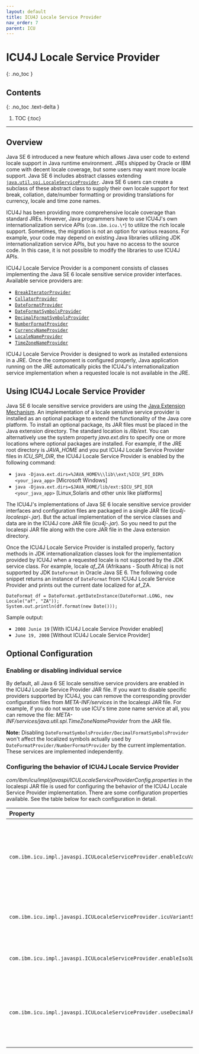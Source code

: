 ```yaml
---
layout: default
title: ICU4J Locale Service Provider
nav_order: 7
parent: ICU
---
```

<!--
© 2020 and later: Unicode, Inc. and others.
License & terms of use: http://www.unicode.org/copyright.html
-->

# ICU4J Locale Service Provider
{: .no_toc }

## Contents
{: .no_toc .text-delta }

1. TOC
{:toc}

---

## Overview

Java SE 6 introduced a new feature which allows Java user code to extend locale
support in Java runtime environment. JREs shipped by Oracle or IBM come with
decent locale coverage, but some users may want more locale support. Java SE 6
includes abstract classes extending
[`java.util.spi.LocaleServiceProvider`](http://download.oracle.com/javase/6/docs/api/java/util/spi/LocaleServiceProvider.html).
Java SE 6 users can create a subclass of these abstract class to supply their
own locale support for text break, collation, date/number formatting or
providing translations for currency, locale and time zone names.

ICU4J has been providing more comprehensive locale coverage than standard JREs.
However, Java programmers have to use ICU4J's own internationalization service
APIs (`com.ibm.icu.\*`) to utilize the rich locale support. Sometimes, the
migration is not an option for various reasons. For example, your code may
depend on existing Java libraries utilizing JDK internationalization service
APIs, but you have no access to the source code. In this case, it is not
possible to modify the libraries to use ICU4J APIs.

ICU4J Locale Service Provider is a component consists of classes implementing
the Java SE 6 locale sensitive service provider interfaces. Available service
providers are:

*   [`BreakIteratorProvider`](http://download.oracle.com/javase/6/docs/api/java/text/spi/BreakIteratorProvider.html)
*   [`CollatorProvider`](http://download.oracle.com/javase/6/docs/api/java/text/spi/CollatorProvider.html)
*   [`DateFormatProvider`](http://download.oracle.com/javase/6/docs/api/java/text/spi/DateFormatProvider.html)
*   [`DateFormatSymbolsProvider`](http://download.oracle.com/javase/6/docs/api/java/text/spi/DateFormatSymbolsProvider.html)
*   [`DecimalFormatSymbolsProvider`](http://download.oracle.com/javase/6/docs/api/java/text/spi/DecimalFormatSymbolsProvider.html)
*   [`NumberFormatProvider`](http://download.oracle.com/javase/6/docs/api/java/text/spi/NumberFormatProvider.html)
*   [`CurrencyNameProvider`](http://download.oracle.com/javase/6/docs/api/java/util/spi/CurrencyNameProvider.html)
*   [`LocaleNameProvider`](http://download.oracle.com/javase/6/docs/api/java/util/spi/LocaleNameProvider.html)
*   [`TimeZoneNameProvider`](http://download.oracle.com/javase/6/docs/api/java/util/spi/TimeZoneNameProvider.html)

ICU4J Locale Service Provider is designed to work as installed extensions in a
JRE. Once the component is configured properly, Java application running on the
JRE automatically picks the ICU4J's internationalization service implementation
when a requested locale is not available in the JRE.

## Using ICU4J Locale Service Provider

Java SE 6 locale sensitive service providers are using the [Java Extension
Mechanism](http://download.oracle.com/javase/6/docs/technotes/guides/extensions/index.html).
An implementation of a locale sensitive service provider is installed as an
optional package to extend the functionality of the Java core platform. To
install an optional package, its JAR files must be placed in the Java extension
directory. The standard location is *<java-home>/lib/ext*. You can alternatively
use the system property *java.ext.dirs* to specify one or more locations where
optional packages are installed. For example, if the JRE root directory is
*JAVA_HOME* and you put ICU4J Locale Service Provider files in *ICU_SPI_DIR*, the
ICU4J Locale Service Provider is enabled by the following command:

*   `java -Djava.ext.dirs=%JAVA_HOME%\\lib\\ext;%ICU_SPI_DIR% <your_java_app>` \[Microsoft Windows\]
*    `java -Djava.ext.dirs=$JAVA_HOME/lib/ext:$ICU_SPI_DIR <your_java_app>` \[Linux,Solaris and other unix like platforms\]

The ICU4J's implementations of Java SE 6 locale sensitive service provider
interfaces and configuration files are packaged in a single JAR file
(*icu4j-localespi-<version>.jar*). But the actual implementation of the service
classes and data are in the ICU4J core JAR file (*icu4j-<version>.jar*). So you
need to put the localespi JAR file along with the core JAR file in the Java
extension directory.

Once the ICU4J Locale Service Provider is installed properly, factory methods in
JDK internationalization classes look for the implementation provided by ICU4J
when a requested locale is not supported by the JDK service class. For example,
locale *af_ZA* (Afrikaans - South Africa) is not supported by JDK `DateFormat` in
Oracle Java SE 6. The following code snippet returns an instance of `DateFormat`
from ICU4J Locale Service Provider and prints out the current date localized for
af_ZA.

    DateFormat df = DateFormat.getDateInstance(DateFormat.LONG, new Locale("af", "ZA"));
    System.out.println(df.format(new Date()));

Sample output:

*   `2008 Junie 19` \[With ICU4J Locale Service Provider enabled\]
*   `June 19, 2008` \[Without ICU4J Locale Service Provider\]

## Optional Configuration

### Enabling or disabling individual service

By default, all Java 6 SE locale sensitive service providers are enabled in the
ICU4J Locale Service Provider JAR file. If you want to disable specific
providers supported by ICU4J, you can remove the corresponding provider
configuration files from *META-INF/services* in the localespi JAR file. For
example, if you do not want to use ICU's time zone name service at all, you can
remove the file: *META-INF/services/java.util.spi.TimeZoneNameProvider* from the
JAR file.

**Note:** Disabling `DateFormatSymbolsProvider/DecimalFormatSymbolsProvider` won't
affect the localized symbols actually used by `DateFormatProvider/NumberFormatProvider`
by the current implementation. These services are implemented independently.

### Configuring the behavior of ICU4J Locale Service Provider

*com/ibm/icu/impl/javaspi/ICULocaleServiceProviderConfig.properties* in the
localespi JAR file is used for configuring the behavior of the ICU4J Locale
Service Provider implementation. There are some configuration properties
available. See the table below for each configuration in detail.

|**Property**|**Value**|**Default**|**Description**|
|:---|:---:|:---:|:---|
|`com.ibm.icu.impl.javaspi.ICULocaleServiceProvider.enableIcuVariants`|`"true"` or `"false"`|`"true"`|Whether if Locales with ICU's variant suffix will be included in `getAvailableLocales`. The current Java SE 6 locale sensitive service does not allow user provided provider implementations to override locales supported by JRE itself. When this property is `"true"` (default), ICU4J Locale Service Provider includes Locales with the suffix (`com.ibm.icu.impl.javaspi.ICULocaleServiceProvider.icuVariantSuffix`) in the variant field. For example, the ICU4J provider includes locales fr_FR and fr_FR_ICU4J in the available locale list. So JDK API user can still access the internationalization service object created by the ICU4J provider by the special locale fr_FR_ICU4J|
|`com.ibm.icu.impl.javaspi.ICULocaleServiceProvider.icuVariantSuffix`|*Any String*|`"ICU4J"` (49 or later) `"ICU"` (before 49)|Suffix string used in Locale's variant field to specify the ICU implementation.|
|`com.ibm.icu.impl.javaspi.ICULocaleServiceProvider.enableIso3Languages`|`"true"` or `"false"`|`"true"`|Whether if 3-letter language locales are included in `getAvailableLocales`. Use of 3-letter language codes in `java.util.Locale` is not supported by the API reference document. However, the implementation does not check the length of language code, so there is no practical problem with it.|
|`com.ibm.icu.impl.javaspi.ICULocaleServiceProvider.useDecimalFormat`|`"true"` or `"false"`|`"false"`|Whether if `java.text.DecimalFormat` subclass is used for `NumberFormat#getXXXInstance`. `DecimalFormat#format(Object,StringBuffer,FieldPosition)` is declared as final, so ICU cannot override the implementation. As a result, some number types such as `BigInteger`/`BigDecimal` are not handled by the ICU implementation. If a client expects `NumberFormat#getXXXInstance` returns a `DecimalFormat` (for example, need to manipulate decimal format patterns), he/she can set true to this setting. However, in this case, `BigInteger`/`BigDecimal` support is not done by ICU's implementation.|
